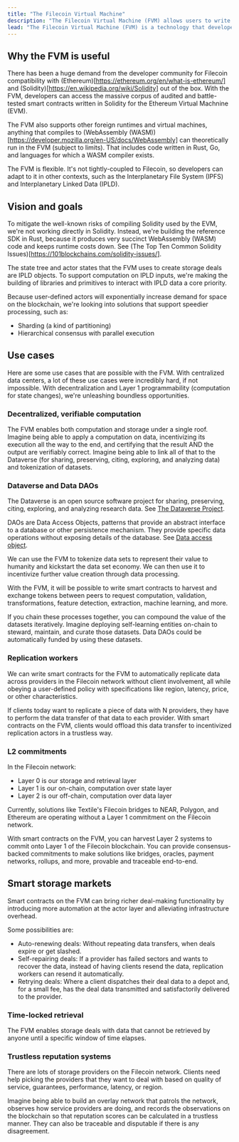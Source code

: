 ```yaml
---
title: "The Filecoin Virtual Machine"
description: "The Filecoin Virtual Machine (FVM) allows users to write their own smart-contracts and run them against the Filecoin network. This website contains all the documentation for the FVM project, including examples and reference material to help developers build on the FVM."
lead: "The Filecoin Virtual Machine (FVM) is a technology that developers can use to deploy smart-contracts on the Filecoin network. FVM contracts introduce the ability to run code on the Filecoin blockchain. It's the first pairing of blockchain storage and programmability being introduced for Web3."
---
```


## Why the FVM is useful

There has been a huge demand from the developer community for Filecoin compatibility with (Ethereum)[https://ethereum.org/en/what-is-ethereum/] and (Solidity)[https://en.wikipedia.org/wiki/Solidity] out of the box. With the FVM, developers can access the massive corpus of audited and battle-tested smart contracts written in Solidity for the Ethereum Virtual Machnine (EVM).

The FVM also supports other foreign runtimes and virtual machines, anything that compiles to (WebAssembly (WASM))[https://developer.mozilla.org/en-US/docs/WebAssembly] can theoretically run in the FVM (subject to limits). That includes code written in Rust, Go, and languages for which a WASM compiler exists.

The FVM is flexible. It's not tightly-coupled to Filecoin, so developers can adapt to it in other contexts, such as the Interplanetary File System (IPFS) and Interplanetary Linked Data (IPLD).

## Vision and goals

To mitigate the well-known risks of compiling Solidity used by the EVM, we're not working directly in Solidity. Instead, we're building the reference SDK in Rust, because it produces very succinct WebAssembly (WASM) code and keeps runtime costs down. See (The Top Ten Common Solidity Issues)[https://101blockchains.com/solidity-issues/].

The state tree and actor states that the FVM uses to create storage deals are IPLD objects. To support computation on IPLD inputs, we're making the building of libraries and primitives to interact with IPLD data a core priority.

Because user-defined actors will exponentially increase demand for space on the blockchain, we're looking into solutions that support speedier processing, such as:
- Sharding (a kind of partitioning)
- Hierarchical consensus with parallel execution

## Use cases

Here are some use cases that are possible with the FVM. With centralized data centers, a lot of these use cases were incredibly hard, if not impossible. With decentralization and Layer 1 programmability (computation for state changes), we're unleashing boundless opportunities.

### Decentralized, verifiable computation

The FVM enables both computation and storage under a single roof. Imagine being able to apply a computation on data, incentivizing its execution all the way to the end, and certifying that the result AND the output are verifiably correct. Imagine being able to link all of that to the Dataverse (for sharing, preserving, citing, exploring, and analyzing data) and tokenization of datasets.

### Dataverse and Data DAOs

The Dataverse is an open source software project for sharing, preserving, citing, exploring, and analyzing research data. See [The Dataverse Project](https://dataverse.org/).

DAOs are Data Access Objects, patterns that provide an abstract interface to a database or other persistence mechanism. They provide specific data operations without exposing details of the database. See [Data access object](https://en.wikipedia.org/wiki/Data_access_object).

We can use the FVM to tokenize data sets to represent their value to humanity and kickstart the data set economy. We can then use it to incentivize further value creation through data processing.

With the FVM, it will be possible to write smart contracts to harvest and exchange tokens between peers to request computation, validation, transformations, feature detection, extraction, machine learning, and more.

If you chain these processes together, you can compound the value of the datasets iteratively. Imagine deploying self-learning entities on-chain to steward, maintain, and curate those datasets. Data DAOs could be automatically funded by using these datasets.

### Replication workers

We can write smart contracts for the FVM to automatically replicate data across providers in the Filecoin network without client involvement, all while obeying a user-defined policy with specifications like region, latency, price, or other characteristics.

If clients today want to replicate a piece of data with N providers, they have to perform the data transfer of that data to each provider. With smart contracts on the FVM, clients would offload this data transfer to incentivized replication actors in a trustless way.

### L2 commitments

In the Filecoin network:

- Layer 0 is our storage and retrieval layer
- Layer 1 is our on-chain, computation over state layer
- Layer 2 is our off-chain, computation over data layer

Currently, solutions like Textile's Filecoin bridges to NEAR, Polygon, and Ethereum are operating without a Layer 1 commitment on the Filecoin network.

With smart contracts on the FVM, you can harvest Layer 2 systems to commit onto Layer 1 of the Filecoin blockchain. You can provide consensus-backed commitments to make solutions like bridges, oracles, payment networks, rollups, and more, provable and traceable end-to-end.

## Smart storage markets

Smart contracts on the FVM can bring richer deal-making functionality by introducing more automation at the actor layer and alleviating infrastructure overhead.

Some possibilities are:

- Auto-renewing deals: Without repeating data transfers, when deals expire or get slashed.
- Self-repairing deals: If a provider has failed sectors and wants to recover the data, instead of having clients resend the data, replication workers can resend it automatically.
- Retrying deals: Where a client dispatches their deal data to a depot and, for a small fee, has the deal data transmitted and satisfactorily delivered to the provider.

### Time-locked retrieval

The FVM enables storage deals with data that cannot be retrieved by anyone until a specific window of time elapses.

### Trustless reputation systems

There are lots of storage providers on the Filecoin network. Clients need help picking the providers that they want to deal with based on quality of service, guarantees, performance, latency, or region.

Imagine being able to build an overlay network that patrols the network, observes how service providers are doing, and records the observations on the blockchain so that reputation scores can be calculated in a trustless manner. They can also be traceable and disputable if there is any disagreement.
